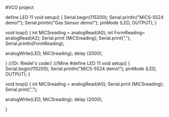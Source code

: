 #VCO project

define LED 11
void setup() {
 Serial.begin(115200);
 Serial.println("MiCS-5524 demo!");
  Serial.println("Gas Sensor demo!");
pinMode (LED, OUTPUT);
}

void loop() {
 int MiCSreading = analogRead(A0);
 int FormReading= analogRead(A2);
Serial.print (MiCSreading);
 Serial.print(",");
 Serial.println(FormReading);

analogWrite(LED, MiCSreading);
delay (2000);

}
///Dr. Riedel's code//
///Mine
#define LED 11
void setup() {
 Serial.begin(115200);
 Serial.println("MiCS-5524 demo!");
pinMode (LED, OUTPUT);
}

void loop() {
 int MiCSreading = analogRead(A0);
Serial.print (MiCSreading);
 Serial.print(",");
 

analogWrite(LED, MiCSreading);
delay (2000);

}
